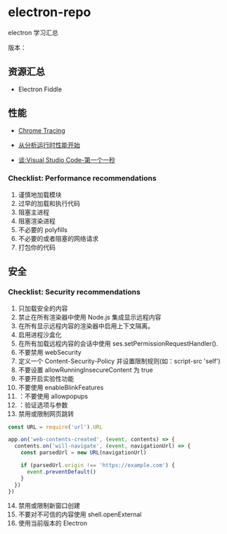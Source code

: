 # electron-repo

electron 学习汇总

版本：

## 资源汇总

- Electron Fiddle

## 性能

- [Chrome Tracing](https://www.chromium.org/developers/how-tos/trace-event-profiling-tool/)

- [从分析运行时性能开始](https://developers.google.com/web/tools/chrome-devtools/evaluate-performance/)
- [谈:Visual Studio Code-第一个一秒](https://www.youtube.com/watch?v=r0OeHRUCCb4)

### Checklist: Performance recommendations

1. 谨慎地加载模块
2. 过早的加载和执行代码
3. 阻塞主进程
4. 阻塞渲染进程
5. 不必要的 polyfills
6. 不必要的或者阻塞的网络请求
7. 打包你的代码

## 安全

### Checklist: Security recommendations

1. 只加载安全的内容
2. 禁止在所有渲染器中使用 Node.js 集成显示远程内容
3. 在所有显示远程内容的渲染器中启用上下文隔离。
4. 启用进程沙盒化
5. 在所有加载远程内容的会话中使用 ses.setPermissionRequestHandler().
6. 不要禁用 webSecurity
7. 定义一个 Content-Security-Policy 并设置限制规则(如：script-src 'self')
8. 不要设置 allowRunningInsecureContent 为 true
9. 不要开启实验性功能
10. 不要使用 enableBlinkFeatures
11. <webview>：不要使用 allowpopups
12. <webview>：验证选项与参数
13. 禁用或限制网页跳转

```main.js
const URL = require('url').URL

app.on('web-contents-created', (event, contents) => {
  contents.on('will-navigate', (event, navigationUrl) => {
    const parsedUrl = new URL(navigationUrl)

    if (parsedUrl.origin !== 'https://example.com') {
      event.preventDefault()
    }
  })
})
```

14. 禁用或限制新窗口创建
15. 不要对不可信的内容使用 shell.openExternal
16. 使用当前版本的 Electron
